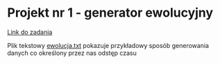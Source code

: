 # Projekt nr 1 - generator ewolucyjny

[Link do zadania](https://github.com/apohllo/obiektowe-lab/tree/master/lab8)

Plik tekstowy [ewolucja.txt](https://github.com/what-ewer/Ewolucja/blob/master/ewolucja.txt) pokazuje przykładowy sposób generowania danych co określony przez nas odstęp czasu
